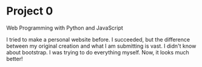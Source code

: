 # Project 0

Web Programming with Python and JavaScript

I tried to make a personal website before. I succeeded, but the difference between my original creation and what I am submitting is vast. I didn't know about bootstrap. I was trying to do everything myself. Now, it looks much better!